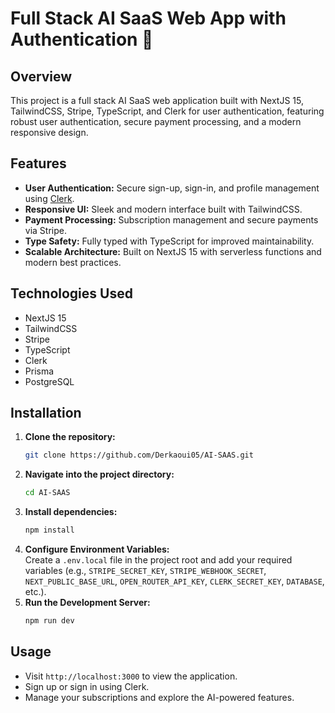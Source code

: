 # Full Stack AI SaaS Web App with Authentication 🤯
## Overview
This project is a full stack AI SaaS web application built with NextJS 15, TailwindCSS, Stripe, TypeScript, and Clerk for user authentication, featuring robust user authentication, secure payment processing, and a modern responsive design.

## Features
- **User Authentication:** Secure sign-up, sign-in, and profile management using [Clerk](https://go.clerk.com/TFWZCy5).
- **Responsive UI:** Sleek and modern interface built with TailwindCSS.
- **Payment Processing:** Subscription management and secure payments via Stripe.
- **Type Safety:** Fully typed with TypeScript for improved maintainability.
- **Scalable Architecture:** Built on NextJS 15 with serverless functions and modern best practices.

## Technologies Used
- NextJS 15
- TailwindCSS
- Stripe
- TypeScript
- Clerk
- Prisma
- PostgreSQL

## Installation
1. **Clone the repository:**
   ```bash
   git clone https://github.com/Derkaoui05/AI-SAAS.git
   ```
2. **Navigate into the project directory:**
   ```bash
   cd AI-SAAS
   ```
3. **Install dependencies:**
   ```bash
   npm install
   ```
4. **Configure Environment Variables:**  
   Create a `.env.local` file in the project root and add your required variables (e.g., `STRIPE_SECRET_KEY`, `STRIPE_WEBHOOK_SECRET`, `NEXT_PUBLIC_BASE_URL`, `OPEN_ROUTER_API_KEY`, `CLERK_SECRET_KEY`, `DATABASE`, etc.).
5. **Run the Development Server:**
   ```bash
   npm run dev
   ```

## Usage
- Visit `http://localhost:3000` to view the application.
- Sign up or sign in using Clerk.
- Manage your subscriptions and explore the AI-powered features.

